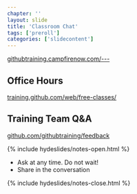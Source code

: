 ```yaml
---
chapter: ''
layout: slide
title: 'Classroom Chat'
tags: ['preroll']
categories: ['slidecontent']
---
```


[githubtraining.campfirenow.com/---](https://githubtraining.campfirenow.com/---)


## Office Hours
[training.github.com/web/free-classes/](https://training.github.com/web/free-classes/)

## Training Team Q&A
[github.com/githubtraining/feedback](githubtraining/feedback/)

{% include hydeslides/notes-open.html %}

* Ask at any time. Do not wait!
* Share in the conversation

{% include hydeslides/notes-close.html %}

